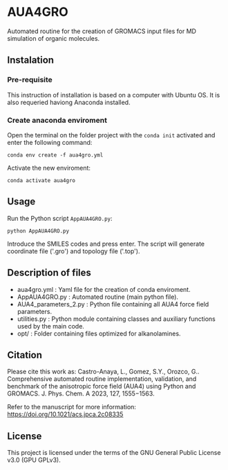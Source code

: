 # AUA4GRO

Automated routine for the creation of GROMACS input files for MD simulation of organic molecules.

## Instalation

### Pre-requisite

This instruction of installation is based on a computer with Ubuntu OS. It is also requeried haviong Anaconda installed.

### Create anaconda enviroment

Open the terminal on the folder project with the `conda init` activated and enter the following command:

```
conda env create -f aua4gro.yml
```

Activate the new enviroment:

```
conda activate aua4gro
```

## Usage

Run the Python script `AppAUA4GRO.py`:

```
python AppAUA4GRO.py
```

Introduce the SMILES codes and press enter. The script will generate coordinate file ('.gro') and topology file ('.top').

## Description of files

- aua4gro.yml : Yaml file for the creation of conda enviroment.
- AppAUA4GRO.py : Automated routine (main python file).
- AUA4_parameters_2.py : Python file containing all AUA4 force field parameters.
- utilities.py : Python module containing classes and auxiliary functions used by the main code.
- opt/ : Folder containing files optimized for alkanolamines.

## Citation

Please cite this work as: Castro-Anaya, L., Gomez, S.Y., Orozco, G.. Comprehensive automated routine implementation, validation, and benchmark of the anisotropic force field (AUA4) using Python and GROMACS. J. Phys. Chem. A 2023, 127, 1555−1563.

Refer to the manuscript for more information: https://doi.org/10.1021/acs.jpca.2c08335

## License 

This project is licensed under the terms of the GNU General Public License v3.0 (GPU GPLv3).

